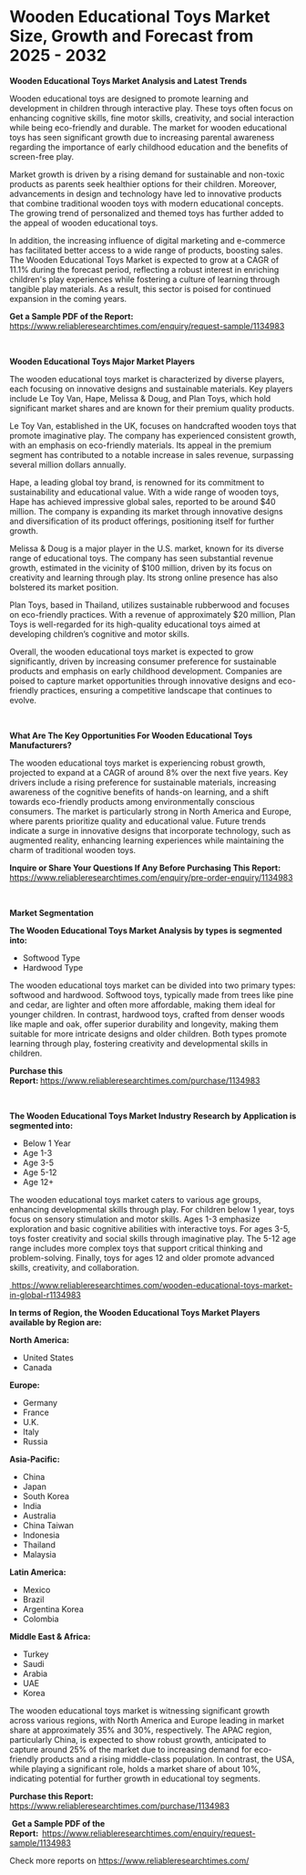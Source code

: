 <p><h1>Wooden Educational Toys Market Size, Growth and Forecast from 2025 - 2032</h1></p><p><strong>Wooden Educational Toys Market Analysis and Latest Trends</strong></p>
<p><p>Wooden educational toys are designed to promote learning and development in children through interactive play. These toys often focus on enhancing cognitive skills, fine motor skills, creativity, and social interaction while being eco-friendly and durable. The market for wooden educational toys has seen significant growth due to increasing parental awareness regarding the importance of early childhood education and the benefits of screen-free play.</p><p>Market growth is driven by a rising demand for sustainable and non-toxic products as parents seek healthier options for their children. Moreover, advancements in design and technology have led to innovative products that combine traditional wooden toys with modern educational concepts. The growing trend of personalized and themed toys has further added to the appeal of wooden educational toys.</p><p>In addition, the increasing influence of digital marketing and e-commerce has facilitated better access to a wide range of products, boosting sales. The Wooden Educational Toys Market is expected to grow at a CAGR of 11.1% during the forecast period, reflecting a robust interest in enriching children's play experiences while fostering a culture of learning through tangible play materials. As a result, this sector is poised for continued expansion in the coming years.</p></p>
<p><strong>Get a Sample PDF of the Report:&nbsp;</strong> <a href="https://www.reliableresearchtimes.com/enquiry/request-sample/1134983?utm_campaign=2669&utm_medium=2&utm_source=Github&utm_content=ia&utm_term=04042025&utm_id=wooden-educational-toys">https://www.reliableresearchtimes.com/enquiry/request-sample/1134983</a></p>
<p>&nbsp;</p>
<p><strong>Wooden Educational Toys Major Market Players</strong></p>
<p><p>The wooden educational toys market is characterized by diverse players, each focusing on innovative designs and sustainable materials. Key players include Le Toy Van, Hape, Melissa & Doug, and Plan Toys, which hold significant market shares and are known for their premium quality products.</p><p>Le Toy Van, established in the UK, focuses on handcrafted wooden toys that promote imaginative play. The company has experienced consistent growth, with an emphasis on eco-friendly materials. Its appeal in the premium segment has contributed to a notable increase in sales revenue, surpassing several million dollars annually.</p><p>Hape, a leading global toy brand, is renowned for its commitment to sustainability and educational value. With a wide range of wooden toys, Hape has achieved impressive global sales, reported to be around $40 million. The company is expanding its market through innovative designs and diversification of its product offerings, positioning itself for further growth.</p><p>Melissa & Doug is a major player in the U.S. market, known for its diverse range of educational toys. The company has seen substantial revenue growth, estimated in the vicinity of $100 million, driven by its focus on creativity and learning through play. Its strong online presence has also bolstered its market position.</p><p>Plan Toys, based in Thailand, utilizes sustainable rubberwood and focuses on eco-friendly practices. With a revenue of approximately $20 million, Plan Toys is well-regarded for its high-quality educational toys aimed at developing children’s cognitive and motor skills.</p><p>Overall, the wooden educational toys market is expected to grow significantly, driven by increasing consumer preference for sustainable products and emphasis on early childhood development. Companies are poised to capture market opportunities through innovative designs and eco-friendly practices, ensuring a competitive landscape that continues to evolve.</p></p>
<p>&nbsp;</p>
<p><strong>What Are The Key Opportunities For Wooden Educational Toys Manufacturers?</strong></p>
<p><p>The wooden educational toys market is experiencing robust growth, projected to expand at a CAGR of around 8% over the next five years. Key drivers include a rising preference for sustainable materials, increasing awareness of the cognitive benefits of hands-on learning, and a shift towards eco-friendly products among environmentally conscious consumers. The market is particularly strong in North America and Europe, where parents prioritize quality and educational value. Future trends indicate a surge in innovative designs that incorporate technology, such as augmented reality, enhancing learning experiences while maintaining the charm of traditional wooden toys.</p></p>
<p><strong>Inquire or Share Your Questions If Any Before Purchasing This Report:</strong> <a href="https://www.reliableresearchtimes.com/enquiry/pre-order-enquiry/1134983?utm_campaign=2669&utm_medium=2&utm_source=Github&utm_content=ia&utm_term=04042025&utm_id=wooden-educational-toys">https://www.reliableresearchtimes.com/enquiry/pre-order-enquiry/1134983</a></p>
<p>&nbsp;</p>
<p><strong>Market Segmentation</strong></p>
<p><strong>The Wooden Educational Toys Market Analysis by types is segmented into:</strong></p>
<p><ul><li>Softwood Type</li><li>Hardwood Type</li></ul></p>
<p><p>The wooden educational toys market can be divided into two primary types: softwood and hardwood. Softwood toys, typically made from trees like pine and cedar, are lighter and often more affordable, making them ideal for younger children. In contrast, hardwood toys, crafted from denser woods like maple and oak, offer superior durability and longevity, making them suitable for more intricate designs and older children. Both types promote learning through play, fostering creativity and developmental skills in children.</p></p>
<p><strong>Purchase this Report:&nbsp;</strong><a href="https://www.reliableresearchtimes.com/purchase/1134983?utm_campaign=2669&utm_medium=2&utm_source=Github&utm_content=ia&utm_term=04042025&utm_id=wooden-educational-toys">https://www.reliableresearchtimes.com/purchase/1134983</a></p>
<p>&nbsp;</p>
<p><strong>The Wooden Educational Toys Market Industry Research by Application is segmented into:</strong></p>
<p><ul><li>Below 1 Year</li><li>Age 1-3</li><li>Age 3-5</li><li>Age 5-12</li><li>Age 12+</li></ul></p>
<p><p>The wooden educational toys market caters to various age groups, enhancing developmental skills through play. For children below 1 year, toys focus on sensory stimulation and motor skills. Ages 1-3 emphasize exploration and basic cognitive abilities with interactive toys. For ages 3-5, toys foster creativity and social skills through imaginative play. The 5-12 age range includes more complex toys that support critical thinking and problem-solving. Finally, toys for ages 12 and older promote advanced skills, creativity, and collaboration.</p></p>
<p><a href="https://www.reliableresearchtimes.com/wooden-educational-toys-market-in-global-r1134983?utm_campaign=2669&utm_medium=2&utm_source=Github&utm_content=ia&utm_term=04042025&utm_id=wooden-educational-toys">&nbsp;https://www.reliableresearchtimes.com/wooden-educational-toys-market-in-global-r1134983</a></p>
<p><strong>In terms of Region, the Wooden Educational Toys Market Players available by Region are:</strong></p>
<p>
    <p> <strong> North America: </strong>
        <ul>
            <li>United States</li>
            <li>Canada</li>
        </ul>
        </p> 
    <p> <strong> Europe: </strong>
        <ul>
            <li>Germany</li>
            <li>France</li>
            <li>U.K.</li>
            <li>Italy</li>
            <li>Russia</li>
        </ul>
        </p> 
    <p> <strong> Asia-Pacific: </strong>
        <ul>
            <li>China</li>
            <li>Japan</li>
            <li>South Korea</li>
            <li>India</li>
            <li>Australia</li>
            <li>China Taiwan</li>
            <li>Indonesia</li>
            <li>Thailand</li>
            <li>Malaysia</li>
        </ul>
        </p> 
    <p> <strong> Latin America: </strong>
        <ul>
            <li>Mexico</li>
            <li>Brazil</li>
            <li>Argentina Korea</li>
            <li>Colombia</li>
        </ul>
        </p> 
    <p> <strong> Middle East & Africa: </strong>
        <ul>
            <li>Turkey</li>
            <li>Saudi</li>
            <li>Arabia</li>
            <li>UAE</li>
            <li>Korea</li>
        </ul>
    </p>
    </p>
<p><p>The wooden educational toys market is witnessing significant growth across various regions, with North America and Europe leading in market share at approximately 35% and 30%, respectively. The APAC region, particularly China, is expected to show robust growth, anticipated to capture around 25% of the market due to increasing demand for eco-friendly products and a rising middle-class population. In contrast, the USA, while playing a significant role, holds a market share of about 10%, indicating potential for further growth in educational toy segments.</p></p>
<p><strong>Purchase this Report: </strong><a href="https://www.reliableresearchtimes.com/purchase/1134983?utm_campaign=2669&utm_medium=2&utm_source=Github&utm_content=ia&utm_term=04042025&utm_id=wooden-educational-toys">https://www.reliableresearchtimes.com/purchase/1134983</a></p>
<p>&nbsp;<strong>Get a Sample PDF of the Report:&nbsp;&nbsp;</strong><a href="https://www.reliableresearchtimes.com/enquiry/request-sample/1134983?utm_campaign=2669&utm_medium=2&utm_source=Github&utm_content=ia&utm_term=04042025&utm_id=wooden-educational-toys">https://www.reliableresearchtimes.com/enquiry/request-sample/1134983</a></p>
<p><strong></strong></p>
<p>Check more reports on <a href="https://www.reliableresearchtimes.com/?utm_campaign=2669&utm_medium=2&utm_source=Github&utm_content=ia&utm_term=04042025&utm_id=wooden-educational-toys">https://www.reliableresearchtimes.com/</a></p>